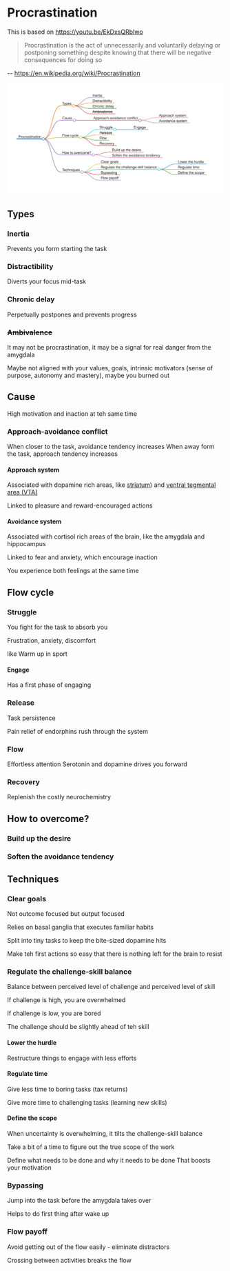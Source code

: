 # Procrastination

This is based on https://youtu.be/EkDxsQRbIwo

> Procrastination is the act of unnecessarily and voluntarily delaying or postponing something despite knowing that there will be negative consequences for doing so

-- https://en.wikipedia.org/wiki/Procrastination

![table of contents in a mindmap](markmap.png)

## Types

### Inertia

Prevents you form starting the task

### Distractibility

Diverts your focus mid-task

### Chronic delay

Perpetually postpones and prevents progress

### ~~Ambivalence~~

It may not be procrastination, it may be a signal for real danger from the amygdala

Maybe not aligned with your values, goals, intrinsic motivators (sense of purpose, autonomy and mastery), maybe you burned out

## Cause

High motivation and inaction at teh same time

### Approach-avoidance conflict

When closer to the task, avoidance tendency increases
When away form the task, approach tendency increases

#### Approach system

Associated with dopamine rich areas, like [striatum](https://en.wikipedia.org/wiki/Striatum)) and [ventral tegmental area (VTA)](https://en.wikipedia.org/wiki/Ventral_tegmental_area)

Linked to pleasure and reward-encouraged actions

#### Avoidance system

Associated with cortisol rich areas of the brain, like the amygdala and hippocampus

Linked to fear and anxiety, which encourage inaction

You experience both feelings at the same time

## Flow cycle

### Struggle

You fight for the task to absorb you

Frustration, anxiety, discomfort

like Warm up in sport

#### Engage

Has a first phase of engaging

### Release

Task persistence

Pain relief of endorphins rush through the system

### Flow

Effortless attention
Serotonin and dopamine drives you forward

### Recovery

Replenish the costly neurochemistry

## How to overcome?

### Build up the desire

### Soften the avoidance tendency

## Techniques

### Clear goals

Not outcome focused but output focused

Relies on basal ganglia that executes familiar habits

Split into tiny tasks to keep the bite-sized dopamine hits

Make teh first actions so easy that there is nothing left for the brain to resist

### Regulate the challenge-skill balance

Balance between perceived level of challenge and perceived level of skill

If challenge is high, you are overwhelmed

If challenge is low, you are bored

The challenge should be slightly ahead of teh skill

#### Lower the hurdle

Restructure things to engage with less efforts

#### Regulate time

Give less time to boring tasks (tax returns)

Give more time to challenging tasks (learning new skills)

#### Define the scope

When uncertainty is overwhelming, it tilts the challenge-skill balance

Take a bit of a time to figure out the true scope of the work

Define what needs to be done and why it needs to be done
That boosts your motivation

### Bypassing

Jump into the task before the amygdala takes over

Helps to do first thing after wake up

### Flow payoff

Avoid getting out of the flow easily - eliminate distractors

Crossing between activities breaks the flow
